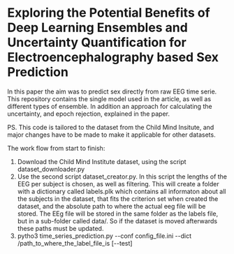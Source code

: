 # Exploring the Potential Benefits of Deep Learning Ensembles and Uncertainty Quantification for Electroencephalography based Sex Prediction

In this paper the aim was to predict sex directly from raw EEG time serie. This repository contains the single model used in the article, as well as different types of ensemble. In addition an approach for calculating the uncertainty, and epoch rejection, explained in the paper. 

PS. This code is tailored to the dataset from the Child Mind Insitute, and major changes have to be made to make it applicable for other datasets. 

The work flow from start to finish:
1. Download the Child Mind Institute dataset, using the script dataset_downloader.py
2. Use the second script dataset_creator.py. In this script the lengths of the EEG per subject is chosen, as well as filtering. This will create a folder with a dictionary called labels.plk which contains all informaton about all the subjects in the dataset, that fits the criterion set when created the dataset, and the absolute path to where the actual eeg file will be stored. The EEg file will be stored in the same folder as the labels file, but in a sub-folder called data/. So if the dataset is moved afterwards these paths must be updated.
3. pytho3 time_series_prediction.py --conf config_file.ini --dict /path_to_where_the_label_file_is [--test]


